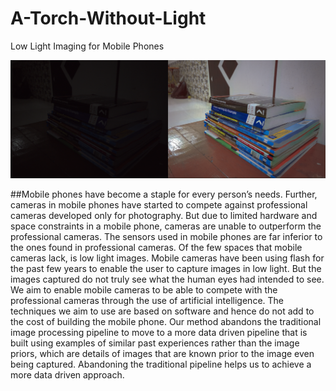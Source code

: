 # A-Torch-Without-Light
Low Light Imaging for Mobile Phones

![Output](https://github.com/gaikwadabhishek/A-Torch-Without-Light/blob/master/Sample%20Output/1.png)


##Mobile phones have become a staple for every person’s needs. Further, cameras in mobile phones have started to compete against professional cameras developed only for photography. But due to limited hardware and space constraints in a mobile phone, cameras are unable to outperform the professional cameras. The sensors used in mobile phones are far inferior to the ones found in professional cameras. Of the few spaces that mobile cameras lack, is low light images. Mobile cameras have been using flash for the past few years to enable the user to capture images in low light. But the images captured do not truly see what the human eyes had intended to see. We aim to enable mobile cameras to be able to compete with the professional cameras through the use of artificial intelligence. The techniques we aim to use are based on software and hence do not add to the cost of building the mobile phone. Our method abandons the traditional image processing pipeline to move to a more data driven pipeline that is built using examples of similar past experiences rather than the image priors, which are details of images that are known prior to the image even being captured. Abandoning the traditional pipeline helps us to achieve a more data driven approach.

